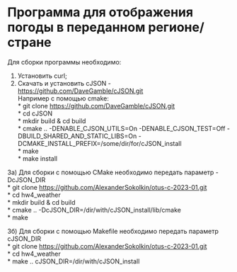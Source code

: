 # Программа для отображения погоды в переданном регионе/стране

Для сборки программы необходимо:  
1) Установить curl;  
2) Скачать и установить cJSON - https://github.com/DaveGamble/cJSON.git  
	Например с помощью cmake:  
		* git clone https://github.com/DaveGamble/cJSON.git  
		* cd cJSON  
		* mkdir build & cd build  
		* cmake .. -DENABLE_CJSON_UTILS=On -DENABLE_CJSON_TEST=Off -DBUILD_SHARED_AND_STATIC_LIBS=On -DCMAKE_INSTALL_PREFIX=/some/dir/for/cJSON_install  
		* make  
		* make install  

3a) Для сборки с помощью CMake необходимо передать параметр -DcJSON_DIR  
		* git clone https://github.com/AlexanderSokolkin/otus-c-2023-01.git  
		* cd hw4_weather  
		* mkdir build & cd build  
		* cmake .. -DcJSON_DIR=/dir/with/cJSON_install/lib/cmake  
		* make  

3б) Для сборки с помощью Makefile необходимо передать параметр cJSON_DIR  
		* git clone https://github.com/AlexanderSokolkin/otus-c-2023-01.git  
		* cd hw4_weather  
		* make .. cJSON_DIR=/dir/with/cJSON_install  
